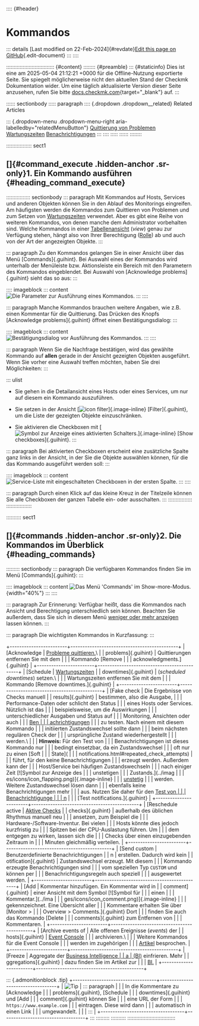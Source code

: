 :::: {#header}
# Kommandos

::: details
[Last modified on 22-Feb-2024]{#revdate}[Edit this page on
GitHub](https://github.com/Checkmk/checkmk-docs/edit/2.3.0/src/common/de/commands.asciidoc){.edit-document}
:::
::::

:::::::::::::::::::::::::::::::: {#content}
:::::::: {#preamble}
::: {#staticinfo}
Dies ist eine am 2025-05-04 21:12:21 +0000 für die Offline-Nutzung
exportierte Seite. Sie spiegelt möglicherweise nicht den aktuellen Stand
der Checkmk Dokumentation wider. Um eine täglich aktualisierte Version
dieser Seite anzusehen, rufen Sie bitte
[docs.checkmk.com](https://docs.checkmk.com/){target="_blank"} auf.
:::

:::::: sectionbody
::::: paragraph
:::: {.dropdown .dropdown__related}
Related Articles

::: {.dropdown-menu .dropdown-menu-right aria-labelledby="relatedMenuButton"}
[Quittierung von Problemen](basics_ackn.html)
[Wartungszeiten](basics_downtimes.html)
[Benachrichtigungen](notifications.html)
:::
::::
:::::
::::::
::::::::

::::::::::::::::: sect1
## []{#command_execute .hidden-anchor .sr-only}1. Ein Kommando ausführen {#heading_command_execute}

:::::::::::::::: sectionbody
::: paragraph
Mit Kommandos auf Hosts, Services und anderen Objekten können Sie in den
Ablauf des Monitorings eingreifen. Am häufigsten werden die Kommandos
zum Quittieren von Problemen und zum Setzen von
[Wartungszeiten](glossar.html#scheduled_downtime) verwendet. Aber es
gibt eine Reihe von weiteren Kommandos, von denen manche dem
Administrator vorbehalten sind. Welche Kommandos in einer
[Tabellenansicht](glossar.html#view) (*view*) genau zur Verfügung
stehen, hängt also von Ihrer Berechtigung
([Rolle](wato_user.html#roles)) ab und auch von der Art der angezeigten
Objekte.
:::

::: paragraph
Zu den Kommandos gelangen Sie in einer Ansicht über das Menü
[Commands]{.guihint}. Bei Auswahl eines der Kommandos wird unterhalb der
Menüleiste bzw. Aktionsleiste ein Bereich mit den Parametern des
Kommandos eingeblendet. Bei Auswahl von [Acknowledge problems]{.guihint}
sieht das so aus:
:::

:::: imageblock
::: content
![Die Parameter zur Ausführung eines
Kommandos.](../images/commands_acknowledge.png)
:::
::::

::: paragraph
Manche Kommandos brauchen weitere Angaben, wie z.B. einen Kommentar für
die Quittierung. Das Drücken des Knopfs [Acknowledge problems]{.guihint}
öffnet einen Bestätigungsdialog:
:::

:::: imageblock
::: content
![Bestätigungsdialog vor Ausführung des
Kommandos.](../images/commands_confirm_acknowledgement.png)
:::
::::

::: paragraph
Wenn Sie die Nachfrage bestätigen, wird das gewählte Kommando auf
**allen** gerade in der Ansicht gezeigten Objekten ausgeführt. Wenn Sie
vorher eine Auswahl treffen möchten, haben Sie drei Möglichkeiten:
:::

::: ulist
- Sie gehen in die Detailansicht eines Hosts oder eines Services, um nur
  auf diesem ein Kommando auszuführen.

- Sie setzen in der Ansicht [![icon
  filter](../images/icons/icon_filter.png)]{.image-inline}
  [Filter]{.guihint}, um die Liste der gezeigten Objekte einzuschränken.

- Sie aktivieren die Checkboxen mit [![Symbol zur Anzeige eines
  aktivierten
  Schalters.](../images/icons/icon_toggle_on.png)]{.image-inline} [Show
  checkboxes]{.guihint}.
:::

::: paragraph
Bei aktivierten Checkboxen erscheint eine zusätzliche Spalte ganz links
in der Ansicht, in der Sie die Objekte auswählen können, für die das
Kommando ausgeführt werden soll:
:::

:::: imageblock
::: content
![Service-Liste mit eingeschalteten Checkboxen in der ersten
Spalte.](../images/commands_list_checkboxes.png)
:::
::::

::: paragraph
Durch einen Klick auf das kleine Kreuz in der Titelzeile können Sie alle
Checkboxen der ganzen Tabelle ein- oder ausschalten.
:::
::::::::::::::::
:::::::::::::::::

:::::::::: sect1
## []{#commands .hidden-anchor .sr-only}2. Die Kommandos im Überblick {#heading_commands}

::::::::: sectionbody
::: paragraph
Die verfügbaren Kommandos finden Sie im Menü [Commands]{.guihint}:
:::

:::: imageblock
::: content
![Das Menü \'Commands\' im
Show-more-Modus.](../images/commands_menu_more.png){width="40%"}
:::
::::

::: paragraph
Zur Erinnerung: Verfügbar heißt, dass die Kommandos nach Ansicht und
Berechtigung unterschiedlich sein können. Beachten Sie außerdem, dass
Sie sich in diesem Menü [weniger oder mehr
anzeigen](intro_gui.html#show_less_more) lassen können.
:::

::: paragraph
Die wichtigsten Kommandos in Kurzfassung:
:::

+------------------------+---------------------------------------------+
| [Acknowledge           | [Probleme quittieren.](basics_ackn.html)\   |
| problems]{.guihint}    | Quittierungen entfernen Sie mit dem         |
|                        | Kommando [Remove                            |
|                        | acknowledgments.]{.guihint}                 |
+------------------------+---------------------------------------------+
| [Schedule              | [Wartungszeiten](basics_downtimes.html)     |
| downtimes]{.guihint}   | (*scheduled downtimes*) setzen.\            |
|                        | Wartungszeiten entfernen Sie mit dem        |
|                        | Kommando [Remove downtimes.]{.guihint}      |
+------------------------+---------------------------------------------+
| [Fake check            | Die Ergebnisse von Checks manuell           |
| results]{.guihint}     | bestimmen, also die Ausgabe,                |
|                        | Performance-Daten oder schlicht den Status  |
|                        | eines Hosts oder Services. Nützlich ist das |
|                        | beispielsweise, um die Auswirkungen         |
|                        | unterschiedlicher Ausgaben und Status auf   |
|                        | Monitoring, Ansichten oder auch             |
|                        | [Ben                                        |
|                        | achrichtigungen](glossar.html#notification) |
|                        | zu testen. Nach einem mit diesem Kommando   |
|                        | initiierten Zustandswechsel sollte dann     |
|                        | beim nächsten regulären Check der           |
|                        | ursprüngliche Zustand wiederhergestellt     |
|                        | werden.\                                    |
|                        | **Hinweis:** Für den Test von               |
|                        | Benachrichtigungen ist dieses Kommando nur  |
|                        | bedingt einsetzbar, da ein Zustandswechsel  |
|                        | oft nur zu einen [Soft                      |
|                        | State](                                     |
|                        | notifications.html#repeated_check_attempts) |
|                        | führt, für den keine Benachrichtigungen     |
|                        | erzeugt werden. Außerdem kann der           |
|                        | Host/Service bei häufigen Zustandswechseln  |
|                        | nach einiger Zeit [![Symbol zur Anzeige des |
|                        | unstetigen                                  |
|                        | Zustands.](../imag                          |
|                        | es/icons/icon_flapping.png)]{.image-inline} |
|                        | [unstetig](notifications.html#flapping)     |
|                        | werden. Weitere Zustandswechsel lösen dann  |
|                        | ebenfalls keine Benachrichtigungen mehr     |
|                        | aus. Nutzen Sie daher für den [Test von     |
|                        | Benachrichtigunge                           |
|                        | n](notifications.html#notification_testing) |
|                        | [Test notifications.]{.guihint}             |
+------------------------+---------------------------------------------+
| [Reschedule active     | [Aktive Checks](glossar.html#active_check)  |
| checks]{.guihint}      | außerhalb des üblichen Rhythmus manuell neu |
|                        | ansetzen, zum Beispiel die                  |
|                        | Hardware-/Software-Inventur. Bei vielen     |
|                        | Hosts könnte dies jedoch kurzfristig zu     |
|                        | Spitzen bei der CPU-Auslastung führen. Um   |
|                        | dem entgegen zu wirken, lassen sich die     |
|                        | Checks über einen einzugebenden Zeitraum in |
|                        | Minuten gleichmäßig verteilen.              |
+------------------------+---------------------------------------------+
| [Send custom           | Benutzerdefinierte Benachrichtigungen       |
| n                      | erstellen. Dadurch wird kein                |
| otification]{.guihint} | Zustandswechsel erzeugt. Mit diesem         |
|                        | Kommando erzeugte Benachrichtigungen sind   |
|                        | vom speziellen Typ `CUSTOM` und können per  |
|                        | Benachrichtigungsregeln auch speziell       |
|                        | ausgewertet werden.                         |
+------------------------+---------------------------------------------+
| [Add                   | Kommentar hinzufügen. Ein Kommentar wird in |
| comment]{.guihint}     | einer Ansicht mit dem Symbol [![Symbol für  |
|                        | einen                                       |
|                        | Kommentar.](../ima                          |
|                        | ges/icons/icon_comment.png)]{.image-inline} |
|                        | gekennzeichnet. Eine Übersicht aller        |
|                        | Kommentare erhalten Sie über [Monitor \>    |
|                        | Overview \> Comments.]{.guihint} Dort       |
|                        | finden Sie auch das Kommando [Delete        |
|                        | comments]{.guihint} zum Entfernen von       |
|                        | Kommentaren.                                |
+------------------------+---------------------------------------------+
| [Archive events of     | Alle offenen Ereignisse (*events*) der      |
| hosts]{.guihint}       | [Event Console](glossar.html#ec)            |
|                        | archivieren.\                               |
|                        | Weitere Kommandos für die Event Console     |
|                        | werden im zugehörigen                       |
|                        | [Artikel](ec.html#commands) besprochen.     |
+------------------------+---------------------------------------------+
| [Freeze                | Aggregate der [Business Intelligence        |
| a                      | (BI)](glossar.html#bi) einfrieren. Mehr     |
| ggregations]{.guihint} | dazu finden Sie im Artikel zur              |
|                        | [BI.](bi.html#freeze)                       |
+------------------------+---------------------------------------------+

::: {.admonitionblock .tip}
+-----------------------------------+-----------------------------------+
| ![Tip](../images/icons/tip.png)   | ::: paragraph                     |
|                                   | In die Kommentare zu [Acknowledge |
|                                   | problems]{.guihint}, [Schedule    |
|                                   | downtimes]{.guihint} und [Add     |
|                                   | comment]{.guihint} können Sie     |
|                                   | eine URL der Form                 |
|                                   | `https://www.example.com`         |
|                                   | eintragen. Diese wird dann        |
|                                   | automatisch in einen Link         |
|                                   | umgewandelt.                      |
|                                   | :::                               |
+-----------------------------------+-----------------------------------+
:::
:::::::::
::::::::::
::::::::::::::::::::::::::::::::
